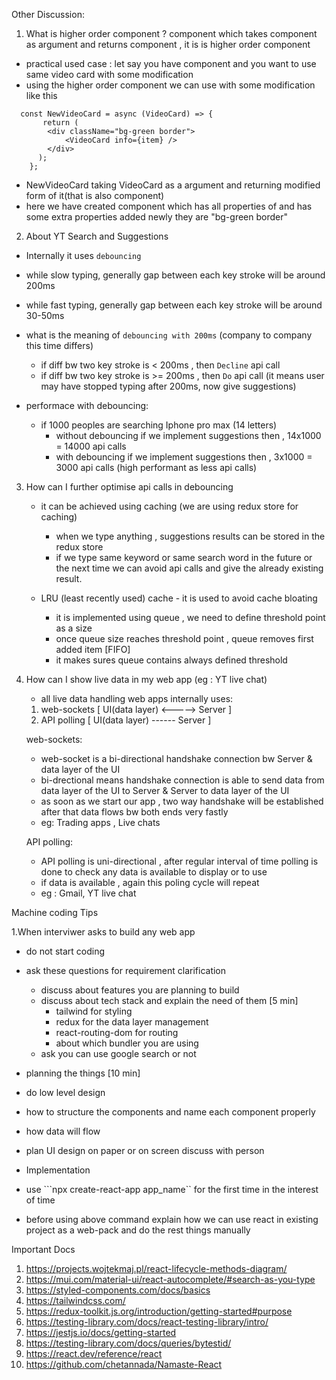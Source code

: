 Other Discussion:

1. What is higher order component ?
  component which takes component as argument and returns component , it is is higher order component
  - practical used case : let say you have <Videcard/> component and you want to use same video card with some modification
  - using the higher order component we can use <Videcard/> with some modification like this
  ```
    const NewVideoCard = async (VideoCard) => {
         return (
          <div className="bg-green border">
              <VideoCard info={item} />
          </div>
        );
      };
  ```
  
      
  - NewVideoCard taking VideoCard as a argument and returning modified form of it(that is also component)
  - here we have created <NewVideoCard/> component which has all properties of <Videcard/> and <NewVideoCard/> has some extra properties added newly
    they are "bg-green border"

2. About YT Search and Suggestions 
  - Internally it uses ```debouncing```
   - while slow typing, generally gap between each key stroke will be around 200ms
   - while fast typing, generally gap between each key stroke will be around 30-50ms
   - what is the meaning of ```debouncing with 200ms``` (company to company this time differs)
     - if diff bw two key stroke is < 200ms , then ```Decline``` api call
     - if diff bw two key stroke is >= 200ms , then ```Do``` api call (it means user may have stopped typing after 200ms, now give suggestions)
    
   - performace with debouncing:
     - if 1000 peoples are searching Iphone pro max (14 letters)
       - without debouncing if we implement suggestions then , 14x1000 = 14000 api calls
       - with debouncing if we implement suggestions then , 3x1000 = 3000 api calls (high performant as less api calls)

3. How can I further optimise api calls in debouncing 
   - it can be achieved using caching (we are using redux store for caching)
     - when we type anything , suggestions results can be stored in the redux store 
     - if we type same keyword or same search word in the future or the next time we can avoid api calls and give the already existing result.

   - LRU (least recently used) cache - it is used to avoid cache bloating
     - it is implemented using queue , we need to define threshold point as a size
     - once queue size reaches threshold point , queue removes first added item [FIFO]
     - it makes sures queue contains always defined threshold

4. How can I show live data in my web app (eg : YT live chat)
   - all live data handling web apps internally uses: 
    1. web-sockets [ UI(data layer) <-----> Server ]
    2. API polling [ UI(data layer) ------ Server ]

    web-sockets:
      - web-socket is a bi-directional handshake connection bw Server & data layer of the UI
      - bi-drectional means handshake connection is able to send data from data layer of the UI to Server & Server to data layer of the UI
      - as soon as we start our app , two way handshake will be established after that data flows bw both ends very fastly
      - eg: Trading apps , Live chats

    API polling:
      - API polling is uni-directional , after regular interval of time polling is done to check any data is available to display or to use
      - if data is available , again this poling cycle will repeat
      - eg : Gmail, YT live chat

Machine coding Tips

1.When interviwer asks to build any web app
- do not start coding
- ask these questions for requirement clarification
  - discuss about features you are planning to build
  - discuss about tech stack and explain the need of them [5 min]
    - tailwind for styling
    - redux for the data layer management
    - react-routing-dom for routing
    - about which bundler you are using
  - ask you can use google search or not

- planning the things [10 min]
 - do low level design
  - how to structure the components and name each component properly
  - how data will flow
  - plan UI design on paper or on screen discuss with person

-  Implementation
 - use ```npx create-react-app app_name`` for the first time in the interest of time
 - before using above command explain how we can use react in existing project as a web-pack and do the rest things manually


 Important Docs 

 1. https://projects.wojtekmaj.pl/react-lifecycle-methods-diagram/
 2. https://mui.com/material-ui/react-autocomplete/#search-as-you-type
 3. https://styled-components.com/docs/basics
 4. https://tailwindcss.com/
 5. https://redux-toolkit.js.org/introduction/getting-started#purpose
 6. https://testing-library.com/docs/react-testing-library/intro/
 7. https://jestjs.io/docs/getting-started
 8. https://testing-library.com/docs/queries/bytestid/
 9. https://react.dev/reference/react
 10. https://github.com/chetannada/Namaste-React

